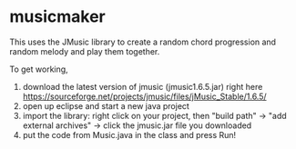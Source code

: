 # musicmaker
This uses the JMusic library to create a random chord progression and random melody and play them together.


To get working,

1. download the latest version of jmusic (jmusic1.6.5.jar) right here https://sourceforge.net/projects/jmusic/files/jMusic_Stable/1.6.5/
2. open up eclipse and start a new java project
3. import the library: right click on your project, then "build path" -> "add external archives" -> click the jmusic.jar file you downloaded
4. put the code from  Music.java in the class and press Run!
